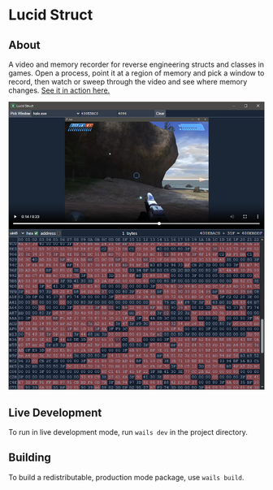 # Lucid Struct

## About

A video and memory recorder for reverse engineering structs and classes in games. Open a process, point it at a region of memory and pick a window to record, then watch or sweep through the video and see where memory changes. [See it in action here.](https://www.youtube.com/watch?v=l769i8g7OJ8)

![Screenshot](/screenshot.png)

## Live Development

To run in live development mode, run `wails dev` in the project directory.

## Building

To build a redistributable, production mode package, use `wails build`.
